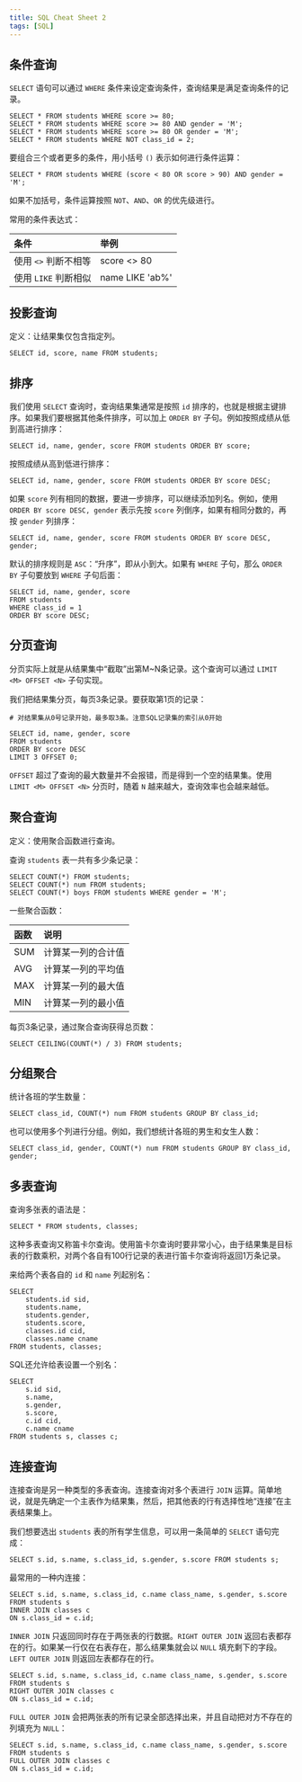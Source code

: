 ```yaml
---
title: SQL Cheat Sheet 2
tags: [SQL]
---
```


## 条件查询
`SELECT` 语句可以通过 `WHERE` 条件来设定查询条件，查询结果是满足查询条件的记录。

```
SELECT * FROM students WHERE score >= 80;
SELECT * FROM students WHERE score >= 80 AND gender = 'M';
SELECT * FROM students WHERE score >= 80 OR gender = 'M';
SELECT * FROM students WHERE NOT class_id = 2;
```

要组合三个或者更多的条件，用小括号 `()` 表示如何进行条件运算：
```
SELECT * FROM students WHERE (score < 80 OR score > 90) AND gender = 'M';
```

如果不加括号，条件运算按照 `NOT`、`AND`、`OR` 的优先级进行。

常用的条件表达式：

| 条件               | 举例             |
| :---------------- | :-------------- |
| 使用 `<>` 判断不相等 | score <> 80     |
| 使用 `LIKE` 判断相似 | name LIKE 'ab%' |

## 投影查询
定义：让结果集仅包含指定列。

```
SELECT id, score, name FROM students;
```

## 排序
我们使用 `SELECT` 查询时，查询结果集通常是按照 `id` 排序的，也就是根据主键排序。如果我们要根据其他条件排序，可以加上 `ORDER BY` 子句。例如按照成绩从低到高进行排序：
```
SELECT id, name, gender, score FROM students ORDER BY score;
```

按照成绩从高到低进行排序：
```
SELECT id, name, gender, score FROM students ORDER BY score DESC;
```

如果 `score` 列有相同的数据，要进一步排序，可以继续添加列名。例如，使用 `ORDER BY score DESC, gender` 表示先按 `score` 列倒序，如果有相同分数的，再按 `gender` 列排序：
```
SELECT id, name, gender, score FROM students ORDER BY score DESC, gender;
```

默认的排序规则是 `ASC`：“升序”，即从小到大。如果有 `WHERE` 子句，那么 `ORDER BY` 子句要放到 `WHERE` 子句后面：
```
SELECT id, name, gender, score
FROM students
WHERE class_id = 1
ORDER BY score DESC;
```

## 分页查询
分页实际上就是从结果集中“截取”出第M~N条记录。这个查询可以通过 `LIMIT <M> OFFSET <N>` 子句实现。

我们把结果集分页，每页3条记录。要获取第1页的记录：
```
# 对结果集从0号记录开始，最多取3条。注意SQL记录集的索引从0开始

SELECT id, name, gender, score
FROM students
ORDER BY score DESC
LIMIT 3 OFFSET 0;
```

`OFFSET` 超过了查询的最大数量并不会报错，而是得到一个空的结果集。使用 `LIMIT <M> OFFSET <N>` 分页时，随着 `N` 越来越大，查询效率也会越来越低。

## 聚合查询
定义：使用聚合函数进行查询。

查询 `students` 表一共有多少条记录：
```
SELECT COUNT(*) FROM students;
SELECT COUNT(*) num FROM students;
SELECT COUNT(*) boys FROM students WHERE gender = 'M';
```

一些聚合函数：

| 函数               | 说明             |
| :---------------- | :-------------- |
| SUM | 计算某一列的合计值 |
| AVG | 计算某一列的平均值 |
| MAX | 计算某一列的最大值 |
| MIN | 计算某一列的最小值 |

每页3条记录，通过聚合查询获得总页数：
```
SELECT CEILING(COUNT(*) / 3) FROM students;
```

## 分组聚合
统计各班的学生数量：
```
SELECT class_id, COUNT(*) num FROM students GROUP BY class_id;
```

也可以使用多个列进行分组。例如，我们想统计各班的男生和女生人数：
```
SELECT class_id, gender, COUNT(*) num FROM students GROUP BY class_id, gender;
```

## 多表查询
查询多张表的语法是：
```
SELECT * FROM students, classes;
```

这种多表查询又称笛卡尔查询。使用笛卡尔查询时要非常小心，由于结果集是目标表的行数乘积，对两个各自有100行记录的表进行笛卡尔查询将返回1万条记录。

来给两个表各自的 `id` 和 `name` 列起别名：
```
SELECT
    students.id sid,
    students.name,
    students.gender,
    students.score,
    classes.id cid,
    classes.name cname
FROM students, classes;
```

SQL还允许给表设置一个别名：
```
SELECT
    s.id sid,
    s.name,
    s.gender,
    s.score,
    c.id cid,
    c.name cname
FROM students s, classes c;
```

## 连接查询
连接查询是另一种类型的多表查询。连接查询对多个表进行 `JOIN` 运算。简单地说，就是先确定一个主表作为结果集，然后，把其他表的行有选择性地“连接”在主表结果集上。

我们想要选出 `students` 表的所有学生信息，可以用一条简单的 `SELECT` 语句完成：
```
SELECT s.id, s.name, s.class_id, s.gender, s.score FROM students s;
```

最常用的一种内连接：
```
SELECT s.id, s.name, s.class_id, c.name class_name, s.gender, s.score
FROM students s
INNER JOIN classes c
ON s.class_id = c.id;
```

`INNER JOIN` 只返回同时存在于两张表的行数据。`RIGHT OUTER JOIN` 返回右表都存在的行。如果某一行仅在右表存在，那么结果集就会以 `NULL` 填充剩下的字段。`LEFT OUTER JOIN` 则返回左表都存在的行。

```
SELECT s.id, s.name, s.class_id, c.name class_name, s.gender, s.score
FROM students s
RIGHT OUTER JOIN classes c
ON s.class_id = c.id;
```

`FULL OUTER JOIN` 会把两张表的所有记录全部选择出来，并且自动把对方不存在的列填充为 `NULL`：
```
SELECT s.id, s.name, s.class_id, c.name class_name, s.gender, s.score
FROM students s
FULL OUTER JOIN classes c
ON s.class_id = c.id;
```
